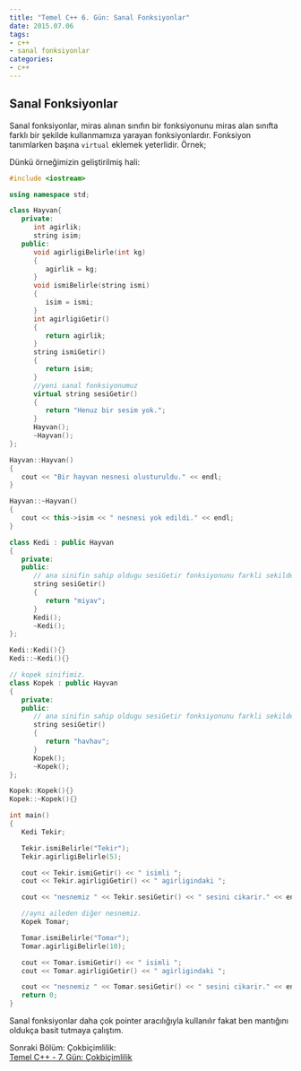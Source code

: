 ```yaml
---
title: "Temel C++ 6. Gün: Sanal Fonksiyonlar"
date: 2015.07.06
tags:
- c++
- sanal fonksiyonlar
categories:
- c++
---
```


## Sanal Fonksiyonlar

Sanal fonksiyonlar, miras alınan sınıfın bir fonksiyonunu miras alan sınıfta farklı bir şekilde kullanmamıza yarayan fonksiyonlardır. Fonksiyon tanımlarken başına `virtual` eklemek yeterlidir. Örnek;  

Dünkü örneğimizin geliştirilmiş hali:
``` cpp
#include <iostream>

using namespace std;

class Hayvan{
   private:
      int agirlik;
      string isim;
   public:
      void agirligiBelirle(int kg)
      {
         agirlik = kg;
      }
      void ismiBelirle(string ismi)
      {
         isim = ismi;
      }
      int agirligiGetir()
      {
         return agirlik;
      }
      string ismiGetir()
      {
         return isim;
      }
      //yeni sanal fonksiyonumuz
      virtual string sesiGetir()
      {
         return "Henuz bir sesim yok.";
      }
      Hayvan();
      ~Hayvan();
};

Hayvan::Hayvan()
{
   cout << "Bir hayvan nesnesi olusturuldu." << endl;
}

Hayvan::~Hayvan()
{
   cout << this->isim << " nesnesi yok edildi." << endl;
}

class Kedi : public Hayvan
{
   private:
   public:
      // ana sinifin sahip oldugu sesiGetir fonksiyonunu farkli sekilde kullanabiliyoruz.
      string sesiGetir()
      {
         return "miyav";
      }
      Kedi();
      ~Kedi();
};

Kedi::Kedi(){}
Kedi::~Kedi(){}

// kopek sinifimiz.
class Kopek : public Hayvan
{
   private:
   public:
      // ana sinifin sahip oldugu sesiGetir fonksiyonunu farkli sekilde kullanabiliyoruz.
      string sesiGetir()
      {
         return "havhav";
      }
      Kopek();
      ~Kopek();
};

Kopek::Kopek(){}
Kopek::~Kopek(){}

int main()
{
   Kedi Tekir;

   Tekir.ismiBelirle("Tekir");
   Tekir.agirligiBelirle(5);

   cout << Tekir.ismiGetir() << " isimli ";
   cout << Tekir.agirligiGetir() << " agirligindaki ";

   cout << "nesnemiz " << Tekir.sesiGetir() << " sesini cikarir." << endl;

   //aynı aileden diğer nesnemiz.
   Kopek Tomar;

   Tomar.ismiBelirle("Tomar");
   Tomar.agirligiBelirle(10);

   cout << Tomar.ismiGetir() << " isimli ";
   cout << Tomar.agirligiGetir() << " agirligindaki ";

   cout << "nesnemiz " << Tomar.sesiGetir() << " sesini cikarir." << endl;
   return 0;
}
```

Sanal fonksiyonlar daha çok pointer aracılığıyla kullanılır fakat ben mantığını oldukça basit tutmaya çalıştım.  

Sonraki Bölüm: Çokbiçimlilik:  
[Temel C++ - 7. Gün: Çokbiçimlilik][1]

[1]: /2015/07/07/temel-cpp-yedinci-gun-cokbicimlilik/
